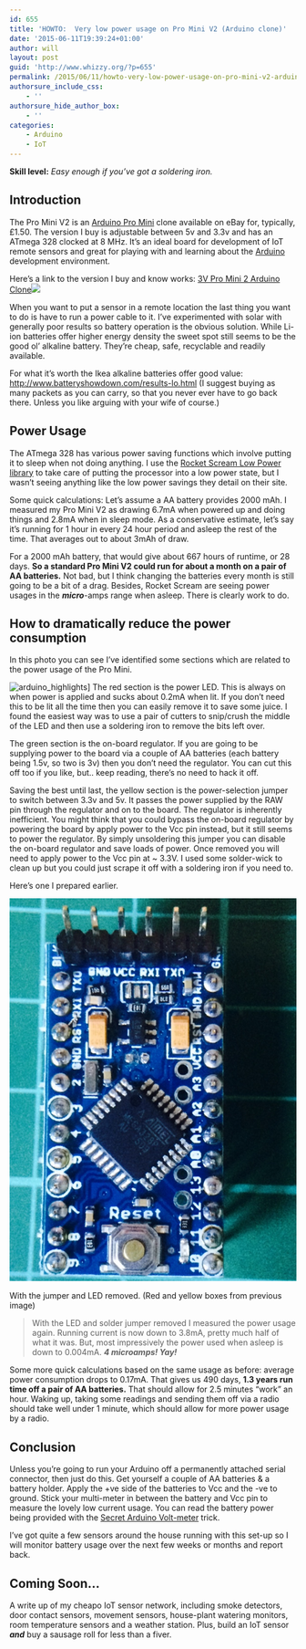 ```yaml
---
id: 655
title: 'HOWTO:  Very low power usage on Pro Mini V2 (Arduino clone)'
date: '2015-06-11T19:39:24+01:00'
author: will
layout: post
guid: 'http://www.whizzy.org/?p=655'
permalink: /2015/06/11/howto-very-low-power-usage-on-pro-mini-v2-arduino-clone/
authorsure_include_css:
    - ''
authorsure_hide_author_box:
    - ''
categories:
    - Arduino
    - IoT
---
```


**Skill level:** *Easy enough if you’ve got a soldering iron.*

## Introduction

The Pro Mini V2 is an [Arduino Pro Mini](http://www.arduino.cc/en/Main/ArduinoBoardProMini) clone available on eBay for, typically, £1.50. The version I buy is adjustable between 5v and 3.3v and has an ATmega 328 clocked at 8 MHz. It’s an ideal board for development of IoT remote sensors and great for playing with and learning about the [Arduino](http://www.arduino.cc/) development environment.

Here’s a link to the version I buy and know works: [3V Pro Mini 2 Arduino Clone](http://rover.ebay.com/rover/1/710-53481-19255-0/1?icep_ff3=2&pub=5575128401&toolid=10001&campid=5337704861&customid=lowpowerarduino&icep_item=321413432145&ipn=psmain&icep_vectorid=229508&kwid=902099&mtid=824&kw=lg)![](http://rover.ebay.com/roverimp/1/710-53481-19255-0/1?ff3=2&pub=5575128401&toolid=10001&campid=5337704861&customid=lowpowerarduino&item=321413432145&mpt=[CACHEBUSTER])

When you want to put a sensor in a remote location the last thing you want to do is have to run a power cable to it. I’ve experimented with solar with generally poor results so battery operation is the obvious solution. While Li-ion batteries offer higher energy density the sweet spot still seems to be the good ol’ alkaline battery. They’re cheap, safe, recyclable and readily available.

For what it’s worth the Ikea alkaline batteries offer good value: <http://www.batteryshowdown.com/results-lo.html> (I suggest buying as many packets as you can carry, so that you never ever have to go back there. Unless you like arguing with your wife of course.)

## Power Usage

The ATmega 328 has various power saving functions which involve putting it to sleep when not doing anything. I use the [Rocket Scream Low Power library](http://www.rocketscream.com/blog/2011/07/04/lightweight-low-power-arduino-library/) to take care of putting the processor into a low power state, but I wasn’t seeing anything like the low power savings they detail on their site.

Some quick calculations: Let’s assume a AA battery provides 2000 mAh. I measured my Pro Mini V2 as drawing 6.7mA when powered up and doing things and 2.8mA when in sleep mode. As a conservative estimate, let’s say it’s running for 1 hour in every 24 hour period and asleep the rest of the time. That averages out to about 3mAh of draw.

For a 2000 mAh battery, that would give about 667 hours of runtime, or 28 days. **So a standard Pro Mini V2 could run for about a month on a pair of AA batteries.** Not bad, but I think changing the batteries every month is still going to be a bit of a drag. Besides, Rocket Scream are seeing power usages in the ***micro***-amps range when asleep. There is clearly work to do.

## How to dramatically reduce the power consumption

In this photo you can see I’ve identified some sections which are related to the power usage of the Pro Mini.

![arduino_highlights](/wp-content/uploads/2015/06/arduino_highlights-225x300.jpg)]
The red section is the power LED. This is always on when power is applied and sucks about 0.2mA when lit. If you don’t need this to be lit all the time then you can easily remove it to save some juice. I found the easiest way was to use a pair of cutters to snip/crush the middle of the LED and then use a soldering iron to remove the bits left over.

The green section is the on-board regulator. If you are going to be supplying power to the board via a couple of AA batteries (each battery being 1.5v, so two is 3v) then you don’t need the regulator. You can cut this off too if you like, but.. keep reading, there’s no need to hack it off.

Saving the best until last, the yellow section is the power-selection jumper to switch between 3.3v and 5v. It passes the power supplied by the RAW pin through the regulator and on to the board. The regulator is inherently inefficient. You might think that you could bypass the on-board regulator by powering the board by apply power to the Vcc pin instead, but it still seems to power the regulator. By simply unsoldering this jumper you can disable the on-board regulator and save loads of power. Once removed you will need to apply power to the Vcc pin at ~ 3.3V. I used some solder-wick to clean up but you could just scrape it off with a soldering iron if you need to.

Here’s one I prepared earlier.

![IMG_1029](/wp-content/uploads/2015/06/IMG_1029.jpg)

With the jumper and LED removed. (Red and yellow boxes from previous image)

>With the LED and solder jumper removed I measured the power usage again. Running current is now down to 3.8mA, pretty much half of what it was. But, most impressively the power used when asleep is down to 0.004mA. ***4 microamps! Yay!***

Some more quick calculations based on the same usage as before: average power consumption drops to 0.17mA. That gives us 490 days, **1.3 years run time off a pair of AA batteries.** That should allow for 2.5 minutes “work” an hour. Waking up, taking some readings and sending them off via a radio should take well under 1 minute, which should allow for more power usage by a radio.

## Conclusion

Unless you’re going to run your Arduino off a permanently attached serial connector, then just do this. Get yourself a couple of AA batteries &amp; a battery holder. Apply the +ve side of the batteries to Vcc and the -ve to ground. Stick your multi-meter in between the battery and Vcc pin to measure the lovely low current usage. You can read the battery power being provided with the [Secret Arduino Volt-meter](http://provideyourown.com/2012/secret-arduino-voltmeter-measure-battery-voltage/) trick.

I’ve got quite a few sensors around the house running with this set-up so I will monitor battery usage over the next few weeks or months and report back.

## Coming Soon…

A write up of my cheapo IoT sensor network, including smoke detectors, door contact sensors, movement sensors, house-plant watering monitors, room temperature sensors and a weather station. Plus, build an IoT sensor ***and*** buy a sausage roll for less than a fiver.